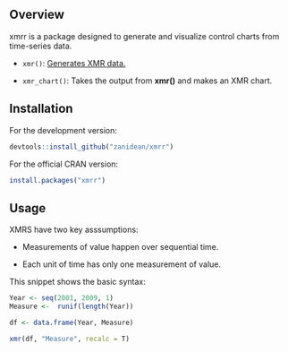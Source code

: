 Overview
---------

xmrr is a package designed to generate and visualize control charts from time-series data.

- `xmr()`: [Generates XMR data.](https://sramhc.shinyapps.io/xmrbuilder/)

- `xmr_chart()`: Takes the output from **xmr()** and makes an XMR chart.


Installation
------------

For the development version:

``` R
devtools::install_github("zanidean/xmrr")
```

For the official CRAN version:

``` R
install.packages("xmrr")
```

Usage
------------

XMRS have two key asssumptions:

* Measurements of value happen over sequential time.

* Each unit of time has only one measurement of value.

This snippet shows the basic syntax:

```R
Year <- seq(2001, 2009, 1)
Measure <-  runif(length(Year))

df <- data.frame(Year, Measure)

xmr(df, "Measure", recalc = T)

```

